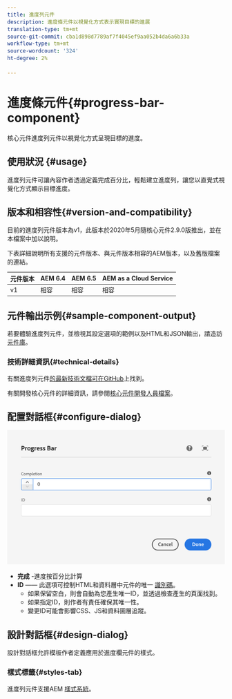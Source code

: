 ```yaml
---
title: 進度列元件
description: 進度條元件以視覺化方式表示實現目標的進展
translation-type: tm+mt
source-git-commit: cba1d898d7789af7f4045ef9aa052b4da6a6b33a
workflow-type: tm+mt
source-wordcount: '324'
ht-degree: 2%

---
```



# 進度條元件{#progress-bar-component}

核心元件進度列元件以視覺化方式呈現目標的進度。

## 使用狀況 {#usage}

進度列元件可讓內容作者透過定義完成百分比，輕鬆建立進度列，讓您以直覺式視覺化方式顯示目標進度。

## 版本和相容性{#version-and-compatibility}

目前的進度列元件版本為v1，此版本於2020年5月隨核心元件2.9.0版推出，並在本檔案中加以說明。

下表詳細說明所有支援的元件版本、與元件版本相容的AEM版本，以及舊版檔案的連結。

| 元件版本 | AEM 6.4 | AEM 6.5 | AEM as a Cloud Service  |
|---|---|---|---|
| v1 | 相容 | 相容 | 相容 |

## 元件輸出示例{#sample-component-output}

若要體驗進度列元件，並檢視其設定選項的範例以及HTML和JSON輸出，請造訪[元件庫](https://adobe.com/go/aem_cmp_library_progressbar)。

### 技術詳細資訊{#technical-details}

有關進度列元件[的最新技術文檔可在GitHub](https://adobe.com/go/aem_cmp_tech_progress_v1)上找到。

有關開發核心元件的詳細資訊，請參閱[核心元件開發人員檔案](/help/developing/overview.md)。

## 配置對話框{#configure-dialog}

![進度欄元件的編輯對話方塊](/help/assets/progress-bar-edit.png)

* **完成** -進度按百分比計算
* **ID**  —— 此選項可控制HTML和資料層中元件的唯一 [識別碼](/help/developing/data-layer/overview.md)。
   * 如果保留空白，則會自動為您產生唯一ID，並透過檢查產生的頁面找到。
   * 如果指定ID，則作者有責任確保其唯一性。
   * 變更ID可能會影響CSS、JS和資料圖層追蹤。

## 設計對話框{#design-dialog}

設計對話框允許模板作者定義應用於進度欄元件的樣式。

### 樣式標籤{#styles-tab}

進度列元件支援AEM [樣式系統](/help/get-started/authoring.md#component-styling)。
